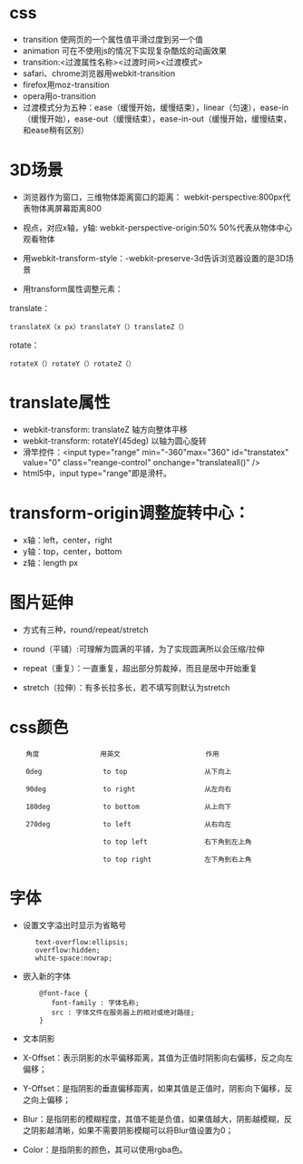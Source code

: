 # css
- transition 使网页的一个属性值平滑过度到另一个值
- animation 可在不使用js的情况下实现复杂酷炫的动画效果 
- transition:<过渡属性名称><过渡时间><过渡模式>
- safari、chrome浏览器用webkit-transition
- firefox用moz-transition
- opera用o-transition
- 过渡模式分为五种：ease（缓慢开始，缓慢结束），linear（匀速），ease-in（缓慢开始），ease-out（缓慢结束），ease-in-out（缓慢开始，缓慢结束，和ease稍有区别）
# 3D场景
- 浏览器作为窗口，三维物体距离窗口的距离：
webkit-perspective:800px代表物体离屏幕距离800
- 视点，对应x轴，y轴:
webkit-perspective-origin:50% 50%代表从物体中心观看物体
- 用webkit-transform-style：-webkit-preserve-3d告诉浏览器设置的是3D场景

- 用transform属性调整元素：

translate：

    translateX（x px）translateY（）translateZ（）

rotate：

    rotateX（）rotateY（）rotateZ（）

# translate属性
- webkit-transform: translateZ 轴方向整体平移 
- webkit-transform: rotateY(45deg) 以轴为圆心旋转
- 滑竿控件：<input type="range" min="-360"max="360" id="transtatex" value="0" class="reange-control" onchange="translateall()" />
- html5中，input type="range"即是滑杆。
# transform-origin调整旋转中心：

- x轴：left，center，right
- y轴：top，center，bottom
- z轴：length px

# 图片延伸
- 方式有三种，round/repeat/stretch
- round（平铺）:可理解为圆满的平铺，为了实现圆满所以会压缩/拉伸

- repeat（重复）：一直重复，超出部分剪裁掉，而且是居中开始重复

- stretch（拉伸）：有多长拉多长，若不填写则默认为stretch

# css颜色

	    角度               用英文                     作用

		0deg               to top                   从下向上

		90deg              to right                 从左向右

		180deg             to bottom                从上向下

		270deg             to left                  从右向左

                           to top left              右下角到左上角

                           to top right             左下角到右上角


# 字体
- 设置文字溢出时显示为省略号

		 text-overflow:ellipsis; 
		 overflow:hidden; 
		 white-space:nowrap; 
- 嵌入新的字体

    	  @font-face {
   		     font-family : 字体名称;
   		     src : 字体文件在服务器上的相对或绝对路径;
   	      }
- 文本阴影
- X-Offset：表示阴影的水平偏移距离，其值为正值时阴影向右偏移，反之向左偏移；      
- Y-Offset：是指阴影的垂直偏移距离，如果其值是正值时，阴影向下偏移，反之向上偏移；
- Blur：是指阴影的模糊程度，其值不能是负值，如果值越大，阴影越模糊，反之阴影越清晰，如果不需要阴影模糊可以将Blur值设置为0；
- Color：是指阴影的颜色，其可以使用rgba色。

#



